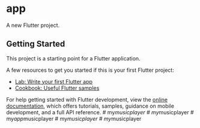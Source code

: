 # app

A new Flutter project.

## Getting Started

This project is a starting point for a Flutter application.

A few resources to get you started if this is your first Flutter project:

- [Lab: Write your first Flutter app](https://docs.flutter.dev/get-started/codelab)
- [Cookbook: Useful Flutter samples](https://docs.flutter.dev/cookbook)

For help getting started with Flutter development, view the
[online documentation](https://docs.flutter.dev/), which offers tutorials,
samples, guidance on mobile development, and a full API reference.
#   m y _ m u s i c p l a y e r  
 #   m y _ m u s i c p l a y e r  
 #   m y _ a p p _ m u s i c p l a y e r  
 #   m y _ m u s i c p l a y e r  
 #   m y _ m u s i c p l a y e r  
 